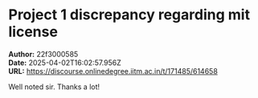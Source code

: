 # Project 1 discrepancy regarding mit license

**Author:** 22f3000585  
**Date:** 2025-04-02T16:02:57.956Z  
**URL:** https://discourse.onlinedegree.iitm.ac.in/t/171485/614658

Well noted sir. Thanks a lot!
